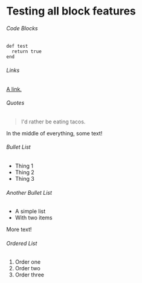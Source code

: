 # Testing all block features

###### Code Blocks
```
def test
  return true
end
```


###### Links
[A link.](https://example.com)

###### Quotes
> I'd rather be eating tacos.

In the middle of everything, some text!

###### Bullet List
* Thing 1
* Thing 2
* Thing 3

###### Another Bullet List
- A simple list
- With two items

More text!

###### Ordered List
1. Order one
2. Order two
3. Order three
